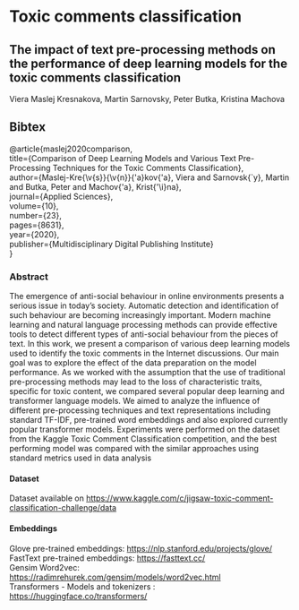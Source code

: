 # Toxic comments classification

## The impact of text pre-processing methods on the performance of deep learning models for the toxic comments classification

Viera Maslej Kresnakova, Martin Sarnovsky, Peter Butka, Kristina Machova

## Bibtex
@article{maslej2020comparison, <br>
  title={Comparison of Deep Learning Models and Various Text Pre-Processing Techniques for the Toxic Comments Classification}, <br>
  author={Maslej-Kre{\v{s}}{\v{n}}{\'a}kov{\'a}, Viera and Sarnovsk{\`y}, Martin and Butka, Peter and Machov{\'a}, Krist{\'\i}na}, <br>
  journal={Applied Sciences}, <br>
  volume={10}, <br>
  number={23}, <br>
  pages={8631}, <br>
  year={2020}, <br>
  publisher={Multidisciplinary Digital Publishing Institute} <br>
}

### Abstract
The emergence of anti-social behaviour in online environments presents a serious issue in today’s society. Automatic detection and identification of such behaviour are becoming increasingly important. Modern machine learning and natural language processing methods can provide effective tools to detect different types of anti-social behaviour from the pieces of text. In this work, we present a comparison of various deep learning models used to identify the toxic comments in the Internet discussions. Our main goal was to explore the effect of the data preparation on the model performance. As we worked with the assumption that the use of traditional pre-processing methods may lead to the loss of characteristic traits, specific for toxic content, we compared several popular deep learning and transformer language models. We aimed to analyze the influence of different pre-processing techniques and text representations including standard TF-IDF, pre-trained word embeddings and also explored currently popular transformer models. Experiments were performed on the dataset from the Kaggle Toxic Comment Classification competition, and the best performing model was compared with the similar approaches using standard metrics used in data analysis

#### Dataset
Dataset available on https://www.kaggle.com/c/jigsaw-toxic-comment-classification-challenge/data

#### Embeddings
Glove pre-trained embeddings: https://nlp.stanford.edu/projects/glove/ <br>
FastText pre-trained embeddings: https://fasttext.cc/ <br>
Gensim Word2vec: https://radimrehurek.com/gensim/models/word2vec.html <br>
Transformers - Models and tokenizers : https://huggingface.co/transformers/ <br>


